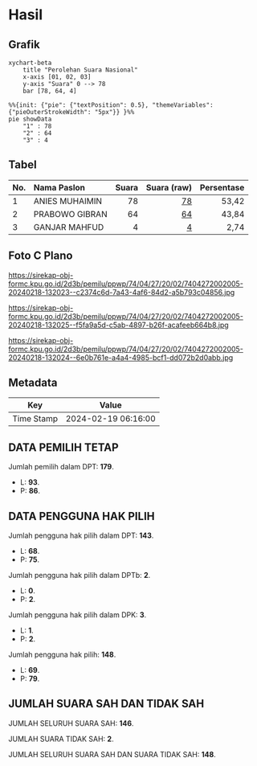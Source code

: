 # Hasil

## Grafik

```mermaid
xychart-beta
    title "Perolehan Suara Nasional"
    x-axis [01, 02, 03]
    y-axis "Suara" 0 --> 78
    bar [78, 64, 4]
```

```mermaid
%%{init: {"pie": {"textPosition": 0.5}, "themeVariables": {"pieOuterStrokeWidth": "5px"}} }%%
pie showData
    "1" : 78
    "2" : 64
    "3" : 4
```

## Tabel

| No. | Nama Paslon    | Suara | Suara (raw) | Persentase |
|:--- |:-------------- | -----:| -----------:| ----------:|
| 1   | ANIES MUHAIMIN | 78    | [78][p-1]   | 53,42      |
| 2   | PRABOWO GIBRAN | 64    | [64][p-2]   | 43,84      |
| 3   | GANJAR MAHFUD  | 4     | [4][p-3]    | 2,74       |


[p-1]: https://github.com/gigit-pemilu/pemilu-2024/blob/main/pilpres/hitung-suara/sub/74-sulawesi-tenggara/sub/04-buton/sub/27-siotapina/sub/2002-matanauwe/sub/005-tps/sub/paslon-1.txt
[p-2]: https://github.com/gigit-pemilu/pemilu-2024/blob/main/pilpres/hitung-suara/sub/74-sulawesi-tenggara/sub/04-buton/sub/27-siotapina/sub/2002-matanauwe/sub/005-tps/sub/paslon-2.txt
[p-3]: https://github.com/gigit-pemilu/pemilu-2024/blob/main/pilpres/hitung-suara/sub/74-sulawesi-tenggara/sub/04-buton/sub/27-siotapina/sub/2002-matanauwe/sub/005-tps/sub/paslon-3.txt

## Foto C Plano

https://sirekap-obj-formc.kpu.go.id/2d3b/pemilu/ppwp/74/04/27/20/02/7404272002005-20240218-132023--c2374c6d-7a43-4af6-84d2-a5b793c04856.jpg

https://sirekap-obj-formc.kpu.go.id/2d3b/pemilu/ppwp/74/04/27/20/02/7404272002005-20240218-132025--f5fa9a5d-c5ab-4897-b26f-acafeeb664b8.jpg

https://sirekap-obj-formc.kpu.go.id/2d3b/pemilu/ppwp/74/04/27/20/02/7404272002005-20240218-132024--6e0b761e-a4a4-4985-bcf1-dd072b2d0abb.jpg


## Metadata

| Key        | Value               |
| ---------- | ------------------- |
| Time Stamp | 2024-02-19 06:16:00 |


## DATA PEMILIH TETAP

Jumlah pemilih dalam DPT: **179**.
 * L: **93**.
 * P: **86**.

## DATA PENGGUNA HAK PILIH

Jumlah pengguna hak pilih dalam DPT: **143**.
 * L: **68**.
 * P: **75**.

Jumlah pengguna hak pilih dalam DPTb: **2**.
 * L: **0**.
 * P: **2**.

Jumlah pengguna hak pilih dalam DPK: **3**.
 * L: **1**.
 * P: **2**.

Jumlah pengguna hak pilih: **148**.
 * L: **69**.
 * P: **79**.

## JUMLAH SUARA SAH DAN TIDAK SAH

JUMLAH SELURUH SUARA SAH: **146**.

JUMLAH SUARA TIDAK SAH: **2**.

JUMLAH SELURUH SUARA SAH DAN SUARA TIDAK SAH: **148**.


